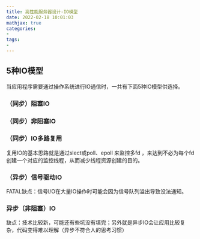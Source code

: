 ```yaml
---
title: 高性能服务器设计-IO模型
date: 2022-02-18 10:01:03
mathjax: true
categories:
- 
tags: 
- 
---
```


## 5种IO模型

当应用程序需要通过操作系统进行IO通信时，一共有下面5种IO模型供选择。

### （同步）阻塞IO

### （同步）非阻塞IO

### （同步）IO多路复用

复用IO的基本思路就是通过slect或poll、epoll 来监控多fd ，来达到不必为每个fd创建一个对应的监控线程，从而减少线程资源创建的目的。

### （异步）信号驱动IO

FATAL缺点：信号I/O在大量IO操作时可能会因为信号队列溢出导致没法通知。

### 异步（非阻塞）IO

缺点：技术比较新，可能还有些坑没有填完；另外就是异步IO会让应用比较复杂，代码变得难以理解（异步不符合人的思考习惯）
